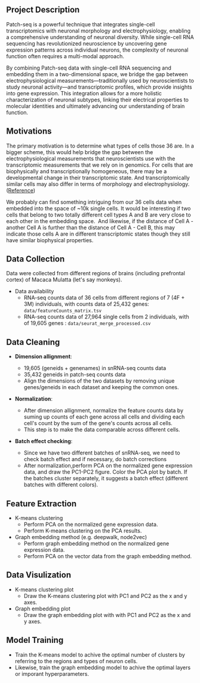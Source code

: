## Project Description
Patch-seq is a powerful technique that integrates single-cell transcriptomics with neuronal morphology and electrophysiology, enabling a comprehensive understanding of neuronal diversity. While single-cell RNA sequencing has revolutionized neuroscience by uncovering gene expression patterns across individual neurons, the complexity of neuronal function often requires a multi-modal approach. 

By combining Patch-seq data with single-cell RNA sequencing and embedding them in a two-dimensional space, we bridge the gap between electrophysiological measurements—traditionally used by neuroscientists to study neuronal activity—and transcriptomic profiles, which provide insights into gene expression. This integration allows for a more holistic characterization of neuronal subtypes, linking their electrical properties to molecular identities and ultimately advancing our understanding of brain function.

## Motivations
The primary motivation is  to determine what types of cells those 36 are. In a bigger scheme, this would help bridge the gap between the electrophysiological measurements that neuroscientists use with the transcriptomic measurements that we rely on in genomics. 
For cells that are biophysically and transcriptionally homogeneous, there may be a developmental change in their transcriptomic state. And transcriptomically similar cells may also differ in terms of morphology and electrophysiology.  ([Reference](https://www.jneurosci.org/content/41/5/937))

We probably can find something intriguing from our 36 cells data when embedded into the space of ~10k single cells. It would be interesting if two cells that belong to two totally different cell types A and B are very close to each other in the embedding space. 
And likewise, if the distance of Cell A - another Cell A is further than the distance of Cell A - Cell B, this may indicate those cells A are in different transcriptomic states though they still have similar biophysical properties. 


## Data Collection
Data were collected from different regions of brains (including prefrontal cortex) of Macaca Mulatta (let's say monkeys). 
* Data availability
	* RNA-seq counts data of 36 cells from different regions of 7 (4F + 3M) individuals, with counts data of 25,432 genes: `data/featureCounts_matrix.tsv`
	* RNA-seq counts data of 27,964 single cells from 2 individuals, with  of 19,605 genes : `data/seurat_merge_processed.csv`

## Data Cleaning
- **Dimension allignment**: 
	- 19,605 (geneids + genenames) in snRNA-seq counts data
	- 35,432 geneids in patch-seq counts data
    - Align the dimensions of the two datasets by removing unique genes/geneids in each dataset and keeping the common ones. 

- **Normalization**: 
    - After dimension allignment, normalize the feature counts data by suming up counts of each gene across all cells and dividing each cell's count by the sum of the gene's counts across all cells. 
    - This step is to make the data comparable across different cells.

- **Batch effect checking**: 
    - Since we have two different batches of snRNA-seq, we need to check batch effect and if necessary, do batch corrections
	- After normalization,perform PCA on the normalized gene expression data, and draw the PC1-PC2 figure. Color the PCA plot by batch. If the batches cluster separately, it suggests a batch effect (different batches with different colors). 

## Feature Extraction
- K-means clustering
    - Perform PCA on the normalized gene expression data.
    - Perform K-means clustering on the PCA results.
- Graph embedding method (e.g. deepwalk, node2vec)
    - Perform graph embedding method on the normalized gene expression data.
    - Perform PCA on the vector data from the graph embedding method.

## Data Visulization
- K-means clustering plot
    - Draw the K-means clustering plot with PC1 and PC2 as the x and y axes.
- Graph embedding plot
    - Draw the graph embedding plot with with PC1 and PC2 as the x and y axes.

## Model Training
- Train the K-means model to achive the optimal number of clusters by referring to the regions and types of neuron cells. 
- Likewise, train the graph embedding model to achive the optimal layers or imporant hyperparameters. 


